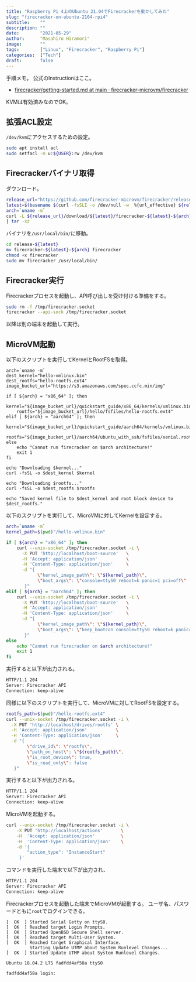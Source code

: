 ```yaml
---
title: "Raspberry Pi 4上のUbuntu 21.04でFirecrackerを動かしてみた"
slug: "firecracker-on-ubuntu-2104-rpi4"
subtitle:    ""
description: ""
date:        "2021-05-29"
author:      "Masahiro Hiramori"
image:       ""
tags:        ["Linux", "Firecracker", "Raspberry Pi"]
categories:  ["Tech"]
draft:       false
---
```


手順メモ。
公式のInstructionはここ。

- [firecracker/getting-started.md at main · firecracker-microvm/firecracker](https://github.com/firecracker-microvm/firecracker/blob/main/docs/getting-started.md)

KVMは有効済みなのでOK。

## 拡張ACL設定

`/dev/kvm`にアクセスするための設定。

```bash
sudo apt install acl
sudo setfacl -m u:${USER}:rw /dev/kvm
```

## Firecrackerバイナリ取得

ダウンロード。

```bash
release_url="https://github.com/firecracker-microvm/firecracker/releases"
latest=$(basename $(curl -fsSLI -o /dev/null -w  %{url_effective} ${release_url}/latest))
arch=`uname -m`
curl -L ${release_url}/download/${latest}/firecracker-${latest}-${arch}.tgz \
| tar -xz
```

バイナリを`/usr/local/bin/`に移動。

```bash
cd release-${latest}
mv firecracker-${latest}-${arch} firecracker
chmod +x firecracker
sudo mv firecracker /usr/local/bin/
```

## Firecracker実行

Firecrackerプロセスを起動し、API呼び出しを受け付ける準備をする。

```bash
sudo rm -f /tmp/firecracker.socket
firecracker --api-sock /tmp/firecracker.socket
```

以降は別の端末を起動して実行。

## MicroVM起動

以下のスクリプトを実行してKernelとRootFSを取得。

```
arch=`uname -m`
dest_kernel="hello-vmlinux.bin"
dest_rootfs="hello-rootfs.ext4"
image_bucket_url="https://s3.amazonaws.com/spec.ccfc.min/img"

if [ ${arch} = "x86_64" ]; then
    kernel="${image_bucket_url}/quickstart_guide/x86_64/kernels/vmlinux.bin"
    rootfs="${image_bucket_url}/hello/fsfiles/hello-rootfs.ext4"
elif [ ${arch} = "aarch64" ]; then
    kernel="${image_bucket_url}/quickstart_guide/aarch64/kernels/vmlinux.bin"
    rootfs="${image_bucket_url}/aarch64/ubuntu_with_ssh/fsfiles/xenial.rootfs.ext4"
else
    echo "Cannot run firecracker on $arch architecture!"
    exit 1
fi

echo "Downloading $kernel..."
curl -fsSL -o $dest_kernel $kernel

echo "Downloading $rootfs..."
curl -fsSL -o $dest_rootfs $rootfs

echo "Saved kernel file to $dest_kernel and root block device to $dest_rootfs."
```

以下のスクリプトを実行して、MicroVMに対してKernelを設定する。

```bash
arch=`uname -m`
kernel_path=$(pwd)"/hello-vmlinux.bin"

if [ ${arch} = "x86_64" ]; then
    curl --unix-socket /tmp/firecracker.socket -i \
      -X PUT 'http://localhost/boot-source'   \
      -H 'Accept: application/json'           \
      -H 'Content-Type: application/json'     \
      -d "{
            \"kernel_image_path\": \"${kernel_path}\",
            \"boot_args\": \"console=ttyS0 reboot=k panic=1 pci=off\"
       }"
elif [ ${arch} = "aarch64" ]; then
    curl --unix-socket /tmp/firecracker.socket -i \
      -X PUT 'http://localhost/boot-source'   \
      -H 'Accept: application/json'           \
      -H 'Content-Type: application/json'     \
      -d "{
            \"kernel_image_path\": \"${kernel_path}\",
            \"boot_args\": \"keep_bootcon console=ttyS0 reboot=k panic=1 pci=off\"
       }"
else
    echo "Cannot run firecracker on $arch architecture!"
    exit 1
fi
```

実行すると以下が出力される。

```bash
HTTP/1.1 204
Server: Firecracker API
Connection: keep-alive
```

同様に以下のスクリプトを実行して、MicroVMに対してRootFSを設定する。

```bash
rootfs_path=$(pwd)"/hello-rootfs.ext4"
curl --unix-socket /tmp/firecracker.socket -i \
  -X PUT 'http://localhost/drives/rootfs' \
  -H 'Accept: application/json'           \
  -H 'Content-Type: application/json'     \
  -d "{
        \"drive_id\": \"rootfs\",
        \"path_on_host\": \"${rootfs_path}\",
        \"is_root_device\": true,
        \"is_read_only\": false
   }"
```

実行すると以下が出力される。

```bash
HTTP/1.1 204
Server: Firecracker API
Connection: keep-alive
```

MicroVMを起動する。

```bash
curl --unix-socket /tmp/firecracker.socket -i \
    -X PUT 'http://localhost/actions'       \
    -H  'Accept: application/json'          \
    -H  'Content-Type: application/json'    \
    -d '{
        "action_type": "InstanceStart"
     }'
```

コマンドを実行した端末で以下が出力され、

```bash
HTTP/1.1 204
Server: Firecracker API
Connection: keep-alive
```

Firecrackerプロセスを起動した端末でMicroVMが起動する。
ユーザ名、パスワードともに`root`でログインできる。

```
[  OK  ] Started Serial Getty on ttyS0.
[  OK  ] Reached target Login Prompts.
[  OK  ] Started OpenBSD Secure Shell server.
[  OK  ] Reached target Multi-User System.
[  OK  ] Reached target Graphical Interface.
         Starting Update UTMP about System Runlevel Changes...
[  OK  ] Started Update UTMP about System Runlevel Changes.

Ubuntu 18.04.2 LTS fadfdd4af58a ttyS0

fadfdd4af58a login:
```
